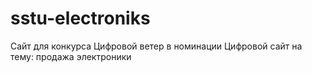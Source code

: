 # sstu-electroniks
Сайт для конкурса Цифровой ветер в номинации Цифровой сайт на тему: продажа электроники

